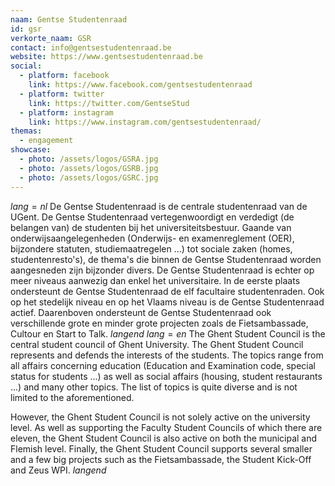 ```yaml
---
naam: Gentse Studentenraad
id: gsr
verkorte_naam: GSR
contact: info@gentsestudentenraad.be
website: https://www.gentsestudentenraad.be
social:
  - platform: facebook
    link: https://www.facebook.com/gentsestudentenraad
  - platform: twitter
    link: https://twitter.com/GentseStud
  - platform: instagram
    link: https://www.instagram.com/gentsestudentenraad/
themas:
  - engagement
showcase:
  - photo: /assets/logos/GSRA.jpg
  - photo: /assets/logos/GSRB.jpg
  - photo: /assets/logos/GSRC.jpg
---
```


$lang=nl$ 
De Gentse Studentenraad is de centrale studentenraad van de UGent. De Gentse Studentenraad vertegenwoordigt en verdedigt (de belangen van) de studenten bij het universiteitsbestuur. Gaande van onderwijsaangelegenheden (Onderwijs- en examenreglement (OER), bijzondere statuten, studiemaatregelen ...) tot sociale zaken (homes, studentenresto's), de thema's die binnen de Gentse Studentenraad worden aangesneden zijn bijzonder divers.
De Gentse Studentenraad is echter op meer niveaus aanwezig dan enkel het universitaire. In de eerste plaats ondersteunt de Gentse Studentenraad de elf facultaire studentenraden. Ook op het stedelijk niveau en op het Vlaams niveau is de Gentse Studentenraad actief. Daarenboven ondersteunt de Gentse Studentenraad ook verschillende grote en minder grote projecten zoals de Fietsambassade, Cultour en Start to Talk. 
$langend$ 
$lang=en$ 
The Ghent Student Council is the central student council of Ghent University. The Ghent Student Council represents and defends the interests of the students. The topics range from all affairs concerning education (Education and Examination code, special status for students ...) as well as social affairs (housing, student restaurants ...) and many other topics. The list of topics is quite diverse and is not limited to the aforementioned.

However, the Ghent Student Council is not solely active on the university level. As well as supporting the Faculty Student Councils of which there are eleven, the Ghent Student Council is also active on both the municipal and Flemish level. Finally, the Ghent Student Council supports several smaller and a few big projects such as the Fietsambassade, the Student Kick-Off and Zeus WPI. 
$langend$

